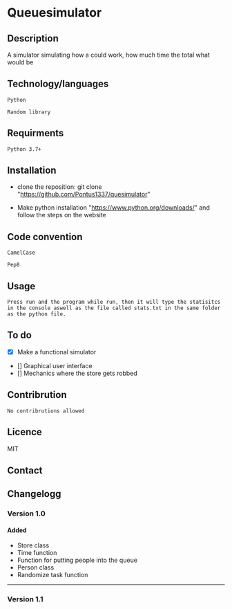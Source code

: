 # Queuesimulator

## Description

A simulator simulating how a could work, how much time the total what would be

## Technology/languages

    Python

    Random library

## Requirments

    Python 3.7+

## Installation

* clone the reposition: git clone "https://github.com/Pontus1337/quesimulator"

* Make python installation "https://www.python.org/downloads/" and follow the steps on the website

## Code convention

    CamelCase

    Pep8

## Usage

    Press run and the program while run, then it will type the statisitcs in the console aswell as the file called stats.txt in the same folder as the python file.

## To do

* [x] Make a functional simulator
* [] Graphical user interface
* [] Mechanics where the store gets robbed

## Contribrution

    No contribrutions allowed

## Licence

MIT

## Contact

## Changelogg

### Version 1.0

#### Added

* Store class
* Time function
* Function for putting people into the queue
* Person class
* Randomize task function
***
### Version 1.1